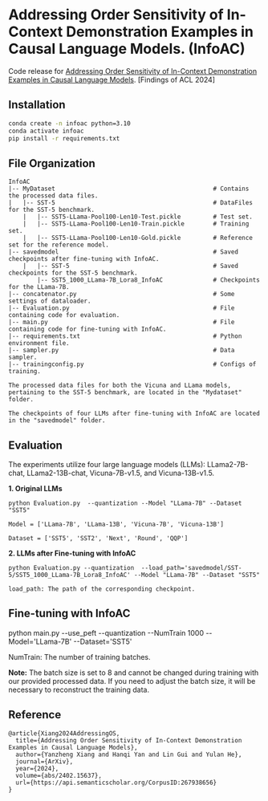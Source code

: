 # Addressing Order Sensitivity of In-Context Demonstration Examples in Causal Language Models. (InfoAC)

Code release for [Addressing Order Sensitivity of In-Context Demonstration Examples in Causal Language Models](https://arxiv.org/abs/2402.15637.pdf). [Findings of ACL 2024]

## Installation
```bash
conda create -n infoac python=3.10
conda activate infoac
pip install -r requirements.txt
```

## File Organization
```
InfoAC
|-- MyDataset                                            # Contains the processed data files.
|   |-- SST-5                                            # DataFiles for the SST-5 benchmark.
    |   |-- SST5-LLama-Pool100-Len10-Test.pickle         # Test set.
    |   |-- SST5-LLama-Pool100-Len10-Train.pickle        # Training set.
    |   |-- SST5-LLama-Pool100-Len10-Gold.pickle         # Reference set for the reference model.
|-- savedmodel                                           # Saved checkpoints after fine-tuning with InfoAC.
    |   |-- SST-5                                        # Saved checkpoints for the SST-5 benchmark.
        |-- SST5_1000_LLama-7B_Lora8_InfoAC              # Checkpoints for the LLama-7B.
|-- concatenator.py                                      # Some settings of dataloader.
|-- Evaluation.py                                        # File containing code for evaluation.
|-- main.py                                              # File containing code for fine-tuning with InfoAC.
|-- requirements.txt                                     # Python environment file.
|-- sampler.py                                           # Data sampler.
|-- trainingconfig.py                                    # Configs of training.

The processed data files for both the Vicuna and LLama models, pertaining to the SST-5 benchmark, are located in the "Mydataset" folder.

The checkpoints of four LLMs after fine-tuning with InfoAC are located in the "savedmodel" folder.
```

## Evaluation
The experiments utilize four large language models (LLMs): LLama2-7B-chat, LLama2-13B-chat, Vicuna-7B-v1.5, and Vicuna-13B-v1.5.

**1. Original LLMs**

    python Evaluation.py  --quantization --Model "LLama-7B" --Dataset "SST5"

    Model = ['LLama-7B', 'LLama-13B', 'Vicuna-7B', 'Vicuna-13B']

    Dataset = ['SST5', 'SST2', 'Next', 'Round', 'QQP']

**2. LLMs after Fine-tuning with InfoAC**

    python Evaluation.py --quantization  --load_path='savedmodel/SST-5/SST5_1000_LLama-7B_Lora8_InfoAC' --Model "LLama-7B" --Dataset "SST5"

    load_path: The path of the corresponding checkpoint.


## Fine-tuning with InfoAC

python main.py --use_peft --quantization --NumTrain 1000 --Model='LLama-7B' --Dataset='SST5'

NumTrain: The number of training batches.

**Note:** The batch size is set to 8 and cannot be changed during training with our provided processed data. If you need to adjust the batch size, it will be necessary to reconstruct the training data.



## Reference
```
@article{Xiang2024AddressingOS,
  title={Addressing Order Sensitivity of In-Context Demonstration Examples in Causal Language Models},
  author={Yanzheng Xiang and Hanqi Yan and Lin Gui and Yulan He},
  journal={ArXiv},
  year={2024},
  volume={abs/2402.15637},
  url={https://api.semanticscholar.org/CorpusID:267938656}
}
```
